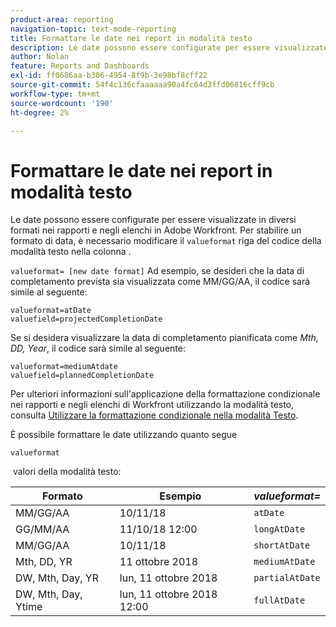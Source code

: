 ```yaml
---
product-area: reporting
navigation-topic: text-mode-reporting
title: Formattare le date nei report in modalità testo
description: Le date possono essere configurate per essere visualizzate in diversi formati nei rapporti e negli elenchi in Adobe Workfront. Per stabilire un formato data, è necessario modificare la riga value del codice della modalità testo nella colonna.
author: Nolan
feature: Reports and Dashboards
exl-id: ff0686aa-b306-4954-8f9b-3e98bf8cff22
source-git-commit: 54f4c136cfaaaaaa90a4fc64d3ffd06816cff9cb
workflow-type: tm+mt
source-wordcount: '190'
ht-degree: 2%

---
```


# Formattare le date nei report in modalità testo

Le date possono essere configurate per essere visualizzate in diversi formati nei rapporti e negli elenchi in Adobe Workfront. Per stabilire un formato di data, è necessario modificare il `valueformat` riga del codice della modalità testo nella colonna .

`valueformat= [new date format]` Ad esempio, se desideri che la data di completamento prevista sia visualizzata come MM/GG/AA, il codice sarà simile al seguente:

```
valueformat=atDate
valuefield=projectedCompletionDate
```

Se si desidera visualizzare la data di completamento pianificata come *Mth, DD, Year*, il codice sarà simile al seguente:

```
valueformat=mediumAtdate
valuefield=plannedCompletionDate
```

Per ulteriori informazioni sull&#39;applicazione della formattazione condizionale nei rapporti e negli elenchi di Workfront utilizzando la modalità testo, consulta [Utilizzare la formattazione condizionale nella modalità Testo](../../../reports-and-dashboards/reports/text-mode/use-conditional-formatting-text-mode.md).

È possibile formattare le date utilizzando quanto segue

```
valueformat
```

 valori della modalità testo:

| **Formato** | Esempio  | ***valueformat=*** |
|---|---|---|
| MM/GG/AA | 10/11/18 | `atDate` |
| GG/MM/AA | 11/10/18 12:00 | `longAtDate` |
| MM/GG/AA | 10/11/18 | `shortAtDate` |
| Mth, DD, YR | 11 ottobre 2018 | `mediumAtDate` |
| DW, Mth, Day, YR | lun, 11 ottobre 2018 | `partialAtDate` |
| DW, Mth, Day, Ytime | lun, 11 ottobre 2018 12:00 | `fullAtDate` |
